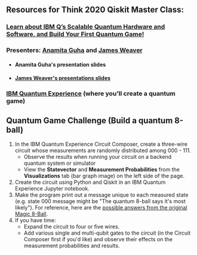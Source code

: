 ## Resources for Think 2020 Qiskit Master Class:

### [Learn about IBM Q’s Scalable Quantum Hardware and Software, and Build Your First Quantum Game!](https://events.tools.ibm.com/widget/ibm/think20/catalog?search=2914) 

### Presenters: [Anamita Guha](https://twitter.com/anamitag) and [James Weaver](https://twitter.com/javafxpert)

- #### Anamita Guha's presentation slides

- #### [James Weaver's presentations slides](https://slides.com/javafxpert/qiskitblocks)

### [IBM Quantum Experience](https://quantum-computing.ibm.com/) (where you'll create a quantum game)



## Quantum Game Challenge (Build a quantum 8-ball)

1. In the IBM Quantum Experience Circuit Composer, create a three-wire circuit whose measurements are randomly distributed among 000 - 111.
   - Observe the results when running your circuit on a backend quantum system or simulator
   - View the **Statevector** and **Measurement Probabilities** from the **Visualizations** tab (bar graph image) on the left side of the page.
2. Create the circuit using Python and Qiskit in an IBM Quantum Experience Jupyter notebook.
3. Make the program print out a message unique to each measured state (e.g. state 000 message might be "The quantum 8-ball says it's most likely"). For reference, here are the [possible answers from the original Magic 8-Ball](https://en.wikipedia.org/wiki/Magic_8-Ball#Possible_answers).
4. If you have time:
   - Expand the circuit to four or five wires.
   - Add various single and multi-qubit gates to the circuit (in the Circuit Composer first if you'd like) and observe their effects on the measurement probabilities and results.



